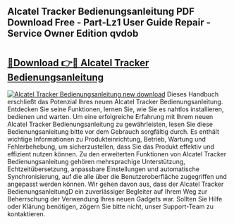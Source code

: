 ## Alcatel Tracker Bedienungsanleitung PDF Download Free - Part-Lz1 User Guide Repair - Service Owner Edition qvdob

# <h2><a href="http://df1no3i.blite.top/?on=Alcatel+Tracker+Bedienungsanleitung">🔗Download 👉🔴 Alcatel Tracker Bedienungsanleitung</a></h2>

[![Alcatel Tracker Bedienungsanleitung new download](https://i.imgur.com/lujVjoI.png)](http://df1no3i.blite.top/?on=Alcatel+Tracker+Bedienungsanleitung)
Dieses Handbuch erschließt das Potenzial Ihres neuen Alcatel Tracker Bedienungsanleitung. Entdecken Sie seine Funktionen, lernen Sie, wie Sie es nahtlos installieren, bedienen und warten. Um eine erfolgreiche Erfahrung mit Ihrem neuen Alcatel Tracker Bedienungsanleitung zu gewährleisten, lesen Sie diese Bedienungsanleitung bitte vor dem Gebrauch sorgfältig durch. Es enthält wichtige Informationen zu Produkteinrichtung, Betrieb, Wartung und Fehlerbehebung, um sicherzustellen, dass Sie das Produkt effektiv und effizient nutzen können. Zu den erweiterten Funktionen von Alcatel Tracker Bedienungsanleitung gehören mehrsprachige Unterstützung, Echtzeitübersetzung, anpassbare Einstellungen und automatische Synchronisierung, auf die alle über die Benutzeroberfläche zugegriffen und angepasst werden können. Wir gehen davon aus, dass der Alcatel Tracker BedienungsanleitungD ein zuverlässiger Begleiter auf Ihrem Weg zur Beherrschung der Verwendung Ihres neuen Gadgets war. Sollten Sie Hilfe oder Klärung benötigen, zögern Sie bitte nicht, unser Support-Team zu kontaktieren.

